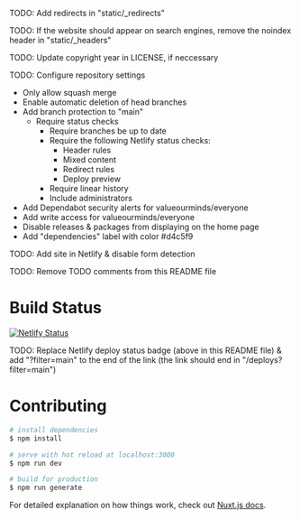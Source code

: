 TODO: Add redirects in "static/\_redirects"

TODO: If the website should appear on search engines, remove the noindex header in "static/\_headers"

TODO: Update copyright year in LICENSE, if neccessary

TODO: Configure repository settings

- Only allow squash merge
- Enable automatic deletion of head branches
- Add branch protection to "main"
  - Require status checks
    - Require branches be up to date
    - Require the following Netlify status checks:
      - Header rules
      - Mixed content
      - Redirect rules
      - Deploy preview
    - Require linear history
    - Include administrators
- Add Dependabot security alerts for valueourminds/everyone
- Add write access for valueourminds/everyone
- Disable releases & packages from displaying on the home page
- Add "dependencies" label with color #d4c5f9

TODO: Add site in Netlify & disable form detection

TODO: Remove TODO comments from this README file

# Build Status

[![Netlify Status](https://api.netlify.com/api/v1/badges/395e08a2-11e0-4b19-93a2-59a25a86fffa/deploy-status)](https://app.netlify.com/sites/nuxt-static-website-template-e1bcf8/deploys?filter=main)

TODO: Replace Netlify deploy status badge (above in this README file) & add "?filter=main" to the end of the link (the link should end in "/deploys?filter=main")

# Contributing

```bash
# install dependencies
$ npm install

# serve with hot reload at localhost:3000
$ npm run dev

# build for production
$ npm run generate
```

For detailed explanation on how things work, check out [Nuxt.js docs](https://nuxtjs.org).

